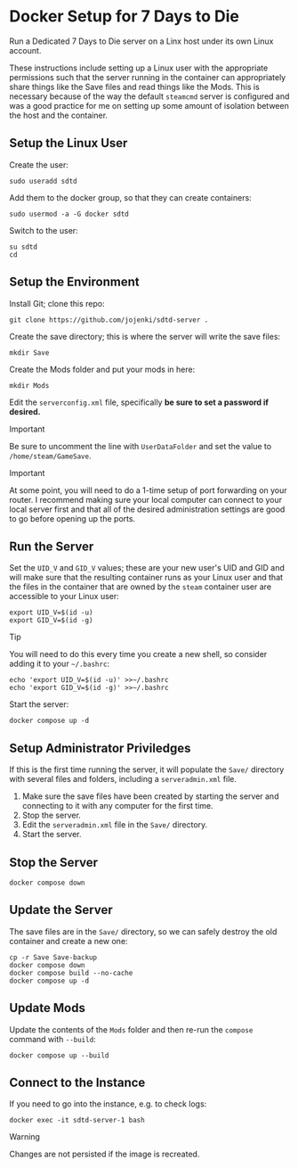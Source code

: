 # Docker Setup for 7 Days to Die

Run a Dedicated 7 Days to Die server on a Linx host under its own Linux account.

These instructions include setting up a Linux user with the appropriate permissions such that the server running in the container can appropriately share things like the Save files and read things like the Mods. This is necessary because of the way the default `steamcmd` server is configured and was a good practice for me on setting up some amount of isolation between the host and the container.

## Setup the Linux User

Create the user:

```
sudo useradd sdtd
```

Add them to the docker group, so that they can create containers:

```
sudo usermod -a -G docker sdtd
```

Switch to the user:

```
su sdtd
cd
```

## Setup the Environment

Install Git; clone this repo:

```
git clone https://github.com/jojenki/sdtd-server .
```

Create the save directory; this is where the server will write the save files:

```
mkdir Save
```

Create the Mods folder and put your mods in here:

```
mkdir Mods
```

Edit the `serverconfig.xml` file, specifically **be sure to set a password if
desired.**

> [!IMPORTANT]
> Be sure to uncomment the line with `UserDataFolder` and set the value to `/home/steam/GameSave`.

> [!IMPORTANT]
> At some point, you will need to do a 1-time setup of port forwarding on your router. I recommend making sure your local computer can connect to your local server first and that all of the desired administration settings are good to go before opening up the ports.

## Run the Server

Set the `UID_V` and `GID_V` values; these are your new user's UID and GID and will make sure that the resulting container runs as your Linux user and that the files in the container that are owned by the `steam` container user are accessible to your Linux user:

```
export UID_V=$(id -u)
export GID_V=$(id -g)
```

> [!TIP]
> You will need to do this every time you create a new shell, so consider adding it to your `~/.bashrc`:
> ```
> echo 'export UID_V=$(id -u)' >>~/.bashrc
> echo 'export GID_V=$(id -g)' >>~/.bashrc

Start the server:

```
docker compose up -d
```

## Setup Administrator Priviledges

If this is the first time running the server, it will populate the `Save/` directory with several files and folders, including a `serveradmin.xml` file.

1. Make sure the save files have been created by starting the server and
connecting to it with any computer for the first time.
2. Stop the server.
3. Edit the `serveradmin.xml` file in the `Save/` directory.
4. Start the server.

## Stop the Server

```
docker compose down
```

## Update the Server

The save files are in the `Save/` directory, so we can safely destroy the old container and create a new one:

```
cp -r Save Save-backup
docker compose down
docker compose build --no-cache
docker compose up -d
```

## Update Mods

Update the contents of the `Mods` folder and then re-run the `compose` command with `--build`:

```
docker compose up --build
```

## Connect to the Instance

If you need to go into the instance, e.g. to check logs:

```
docker exec -it sdtd-server-1 bash
```

> [!WARNING]
> Changes are not persisted if the image is recreated.
